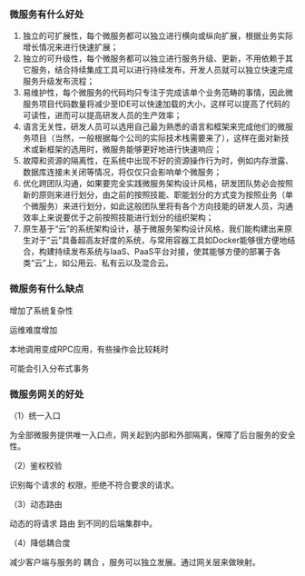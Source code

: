 ### 微服务有什么好处

1. 独立的可扩展性，每个微服务都可以独立进行横向或纵向扩展，根据业务实际增长情况来进行快速扩展；
2. 独立的可升级性，每个微服务都可以独立进行服务升级、更新，不用依赖于其它服务，结合持续集成工具可以进行持续发布，开发人员就可以独立快速完成服务升级发布流程；
3. 易维护性，每个微服务的代码均只专注于完成该单个业务范畴的事情，因此微服务项目代码数量将减少至IDE可以快速加载的大小，这样可以提高了代码的可读性，进而可以提高研发人员的生产效率；
4. 语言无关性，研发人员可以选用自己最为熟悉的语言和框架来完成他们的微服务项目（当然，一般根据每个公司的实际技术栈需要来了），这样在面对新技术或新框架的选用时，微服务能够更好地进行快速响应；
5. 故障和资源的隔离性，在系统中出现不好的资源操作行为时，例如内存泄露、数据库连接未关闭等情况，将仅仅只会影响单个微服务；
6. 优化跨团队沟通，如果要完全实践微服务架构设计风格，研发团队势必会按照新的原则来进行划分，由之前的按照技能、职能划分的方式变为按照业务（单个微服务）来进行划分，如此这般团队里将有各个方向技能的研发人员，沟通效率上来说要优于之前按照技能进行划分的组织架构；
7. 原生基于“云”的系统架构设计，基于微服务架构设计风格，我们能构建出来原生对于“云”具备超高友好度的系统，与常用容器工具如Docker能够很方便地结合，构建持续发布系统与IaaS、PaaS平台对接，使其能够方便的部署于各类“云”上，如公用云、私有云以及混合云。

### 微服务有什么缺点

增加了系统复杂性

运维难度增加

本地调用变成RPC应用，有些操作会比较耗时

可能会引入分布式事务

### 微服务网关的好处

（1）统一入口

为全部微服务提供唯一入口点，网关起到内部和外部隔离，保障了后台服务的安全性。

（2）鉴权校验

识别每个请求的 权限，拒绝不符合要求的请求。

（3）动态路由

动态的将请求 路由 到不同的后端集群中。

（4）降低耦合度

减少客户端与服务的 耦合 ，服务可以独立发展。通过网关层来做映射。